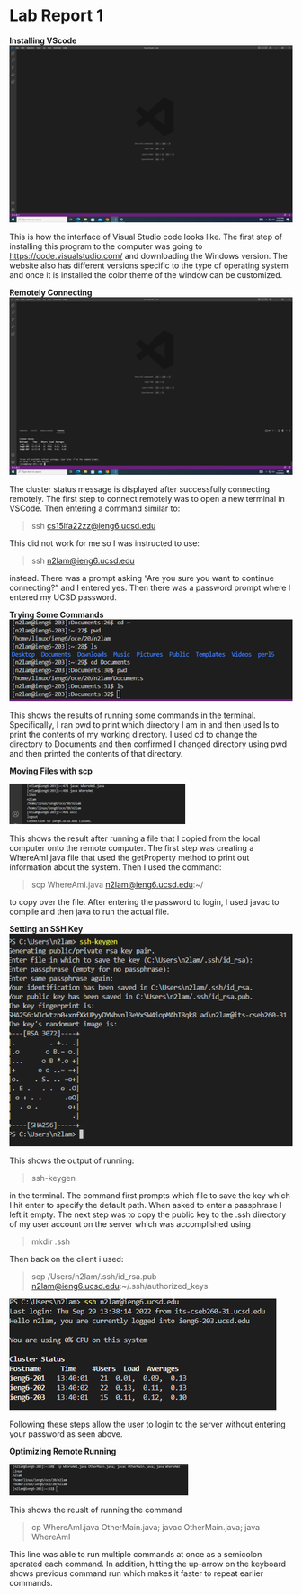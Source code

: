# Lab Report 1


**Installing VScode**
![Image](https://raw.githubusercontent.com/NicholasLam1/cse15l-lab-reports/main/lab1pic1.png)

This is how the interface of Visual Studio code looks like. The first step of installing this program to the computer was going to https://code.visualstudio.com/ and downloading the Windows version. The website also has different versions specific to the type of operating system and once it is installed the color theme of the window can be customized.

**Remotely Connecting**
![Image](https://raw.githubusercontent.com/NicholasLam1/cse15l-lab-reports/main/lab1pic2.png)

The cluster status message is displayed after successfully connecting remotely. The first step to connect remotely was to open a new terminal in VSCode. Then entering a command similar to: 
> ssh cs15lfa22zz@ieng6.ucsd.edu 

This did not work for me so I was instructed to use: 
>ssh n2lam@ieng6.ucsd.edu 

instead. There was a prompt asking “Are you sure you want to continue connecting?” and I entered yes. Then there was a password prompt where I entered my UCSD password. 

**Trying Some Commands**
![Image](https://raw.githubusercontent.com/NicholasLam1/cse15l-lab-reports/main/lab1pic3.png)

This shows the results of running some commands in the terminal. Specifically, I ran pwd to print which directory I am in and then used ls to print the contents of my working directory. I used cd to change the directory to Documents and then confirmed I changed directory using pwd and then printed the contents of that directory.

**Moving Files with scp**

![Image](https://raw.githubusercontent.com/NicholasLam1/cse15l-lab-reports/main/lab1pic4.png)

This shows the result after running a file that I copied from the local computer onto the remote computer. The first step was creating a WhereAmI java file that used the getProperty method to print out information about the system. Then I used the command: 

>scp WhereAmI.java n2lam@ieng6.ucsd.edu:~/ 

to copy over the file. After entering the password to login, I used javac to compile and then java to run the actual file. 

**Setting an SSH Key**
![Image](https://raw.githubusercontent.com/NicholasLam1/cse15l-lab-reports/main/lab1pic5.png)

This shows the output of running:
> ssh-keygen 

in the terminal. The command first prompts which file to save the key which I hit enter to specify the default path. When asked to enter a passphrase I left it empty. The next step was to copy the public key to the .ssh directory of my user account on the server which was accomplished using 
>mkdir .ssh 

Then back on the client i used: 
>scp /Users/n2lam/.ssh/id_rsa.pub n2lam@ieng6.ucsd.edu:~/.ssh/authorized_keys

 ![Image](https://raw.githubusercontent.com/NicholasLam1/cse15l-lab-reports/main/lab1pic6.png)

 Following these steps allow the user to login to the server without entering your password as seen above.

**Optimizing Remote Running**

![Image](https://raw.githubusercontent.com/NicholasLam1/cse15l-lab-reports/main/lab1pic7.png)

This shows the reuslt of running the command

>  cp WhereAmI.java OtherMain.java; javac OtherMain.java; java WhereAmI

This line was able to run multiple commands at once as a semicolon sperated each command. In addition, hitting the  up-arrow on the keyboard shows previous command run which makes it faster to repeat earlier commands. 









